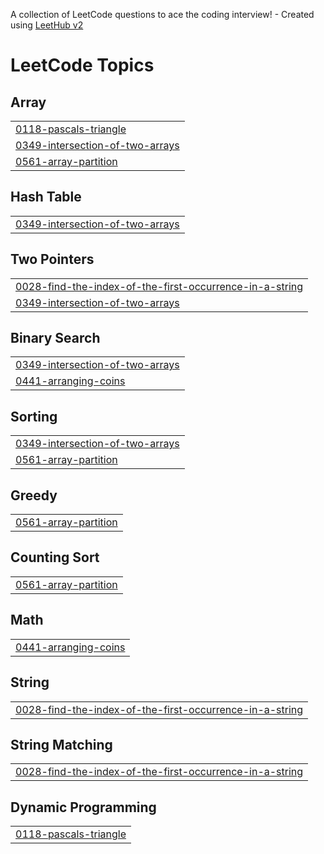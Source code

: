 A collection of LeetCode questions to ace the coding interview! - Created using [LeetHub v2](https://github.com/arunbhardwaj/LeetHub-2.0)
<!---LeetCode Topics Start-->
# LeetCode Topics
## Array
|  |
| ------- |
| [0118-pascals-triangle](https://github.com/rujulmaind/DSA-Codes/tree/master/0118-pascals-triangle) |
| [0349-intersection-of-two-arrays](https://github.com/rujulmaind/DSA-Codes/tree/master/0349-intersection-of-two-arrays) |
| [0561-array-partition](https://github.com/rujulmaind/DSA-Codes/tree/master/0561-array-partition) |
## Hash Table
|  |
| ------- |
| [0349-intersection-of-two-arrays](https://github.com/rujulmaind/DSA-Codes/tree/master/0349-intersection-of-two-arrays) |
## Two Pointers
|  |
| ------- |
| [0028-find-the-index-of-the-first-occurrence-in-a-string](https://github.com/rujulmaind/DSA-Codes/tree/master/0028-find-the-index-of-the-first-occurrence-in-a-string) |
| [0349-intersection-of-two-arrays](https://github.com/rujulmaind/DSA-Codes/tree/master/0349-intersection-of-two-arrays) |
## Binary Search
|  |
| ------- |
| [0349-intersection-of-two-arrays](https://github.com/rujulmaind/DSA-Codes/tree/master/0349-intersection-of-two-arrays) |
| [0441-arranging-coins](https://github.com/rujulmaind/DSA-Codes/tree/master/0441-arranging-coins) |
## Sorting
|  |
| ------- |
| [0349-intersection-of-two-arrays](https://github.com/rujulmaind/DSA-Codes/tree/master/0349-intersection-of-two-arrays) |
| [0561-array-partition](https://github.com/rujulmaind/DSA-Codes/tree/master/0561-array-partition) |
## Greedy
|  |
| ------- |
| [0561-array-partition](https://github.com/rujulmaind/DSA-Codes/tree/master/0561-array-partition) |
## Counting Sort
|  |
| ------- |
| [0561-array-partition](https://github.com/rujulmaind/DSA-Codes/tree/master/0561-array-partition) |
## Math
|  |
| ------- |
| [0441-arranging-coins](https://github.com/rujulmaind/DSA-Codes/tree/master/0441-arranging-coins) |
## String
|  |
| ------- |
| [0028-find-the-index-of-the-first-occurrence-in-a-string](https://github.com/rujulmaind/DSA-Codes/tree/master/0028-find-the-index-of-the-first-occurrence-in-a-string) |
## String Matching
|  |
| ------- |
| [0028-find-the-index-of-the-first-occurrence-in-a-string](https://github.com/rujulmaind/DSA-Codes/tree/master/0028-find-the-index-of-the-first-occurrence-in-a-string) |
## Dynamic Programming
|  |
| ------- |
| [0118-pascals-triangle](https://github.com/rujulmaind/DSA-Codes/tree/master/0118-pascals-triangle) |
<!---LeetCode Topics End-->